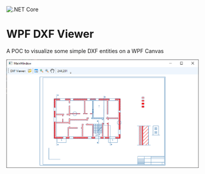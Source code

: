 ![.NET Core](https://github.com/codingdna2/WPF-DXF-Viewer/workflows/.NET%20Core/badge.svg)

# WPF DXF Viewer
A POC to visualize some simple DXF entities on a WPF Canvas

![Screenshot](Documents/Screenshot.png)
